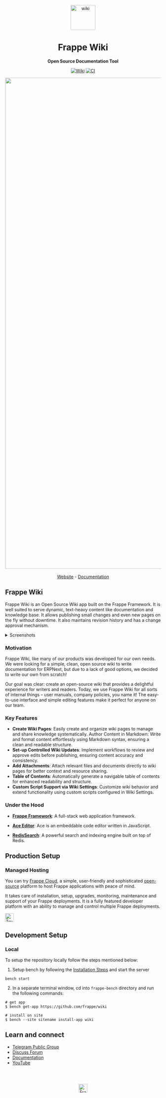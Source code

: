<div align="center">

<img width="80" alt="wiki" src="https://github.com/user-attachments/assets/4869d211-fae2-4e93-8275-de433556feb0" />
<h1>Frappe Wiki</h1>

**Open Source Documentation Tool**

[![Wiki](https://img.shields.io/endpoint?url=https://cloud.cypress.io/badge/simple/w2jgcb/master&style=flat&logo=cypress)](https://cloud.cypress.io/projects/w2jgcb/runs)
[![CI](https://github.com/frappe/wiki/actions/workflows/ci.yml/badge.svg?event=push)](https://github.com/frappe/wiki/actions/workflows/ci.yml)

<img width="1582" alt="Hero Image" src="https://github.com/user-attachments/assets/b4bedd31-96fe-4c07-aded-339eade4a7d1" />

<br />
<br />
<a href="https://frappe.io/wiki">Website</a>
-
<a href="https://docs.frappe.io/wiki/">Documentation</a>
</div>

## Frappe Wiki

Frappe Wiki is an Open Source Wiki app built on the Frappe Framework. It is well suited to serve dynamic, text-heavy content like documentation and knowledge base. It allows publishing small changes and even new pages on the fly without downtime. It also maintains revision history and has a change approval mechanism.

<details>
<summary>Screenshots</summary>
<img width="1582" alt="Screenshot 2025-01-13 at 2 13 54 PM" src="https://github.com/user-attachments/assets/36120ff2-7dd4-4c29-ac02-131907ef381e" />
</details>


### Motivation

Frappe Wiki, like many of our products was developed for our own needs. We were looking for a simple, clean, open source wiki to write documentation for ERPNext, but due to a lack of good options, we decided to write our own from scratch!

Our goal was clear: create an open-source wiki that provides a delightful experience for writers and readers. Today, we use Frappe Wiki for all sorts of internal things – user manuals, company policies, you name it! The easy-to-use interface and simple editing features make it perfect for anyone on our team.


### Key Features

- **Create Wiki Pages**: Easily create and organize wiki pages to manage and share knowledge systematically.
Author Content in Markdown: Write and format content effortlessly using Markdown syntax, ensuring a clean and readable structure.
- **Set-up Controlled Wiki Updates**: Implement workflows to review and approve edits before publishing, ensuring content accuracy and consistency.
- **Add Attachments**: Attach relevant files and documents directly to wiki pages for better context and resource sharing.
- **Table of Contents**: Automatically generate a navigable table of contents for enhanced readability and structure.
- **Custom Script Support via Wiki Settings**: Customize wiki behavior and extend functionality using custom scripts configured in Wiki Settings.

### Under the Hood

- [**Frappe Framework**](https://github.com/frappe/frappe): A full-stack web application framework.

- [**Ace Editor**](https://github.com/ajaxorg/ace): Ace is an embeddable code editor written in JavaScript.

- [**RedisSearch**](https://github.com/RediSearch/RediSearch): A powerful search and indexing engine built on top of Redis.

## Production Setup

### Managed Hosting

You can try [Frappe Cloud](https://frappecloud.com), a simple, user-friendly and sophisticated [open-source](https://github.com/frappe/press) platform to host Frappe applications with peace of mind.

It takes care of installation, setup, upgrades, monitoring, maintenance and support of your Frappe deployments. It is a fully featured developer platform with an ability to manage and control multiple Frappe deployments.

<div>
    <a href="https://frappecloud.com/marketplace/apps/wiki" target="_blank">
        <picture>
            <source media="(prefers-color-scheme: dark)" srcset="https://frappe.io/files/try-on-fc-white.png">
            <img src="https://frappe.io/files/try-on-fc-black.png" alt="Try on Frappe Cloud" height="28" />
        </picture>
    </a>
</div>

## Development Setup


### Local

To setup the repository locally follow the steps mentioned below:

1. Setup bench by following the [Installation Steps](https://frappeframework.com/docs/user/en/installation) and start the server

```
bench start
```

2. In a separate terminal window, cd into `frappe-bench` directory and run the following commands:

```
# get app
$ bench get-app https://github.com/frappe/wiki

# install on site
$ bench --site sitename install-app wiki

```

## Learn and connect
- [Telegram Public Group](https://t.me/frappewiki)
- [Discuss Forum](https://discuss.frappe.io/c/wiki/72)
- [Documentation](https://docs.frappe.io/wiki/)
- [YouTube](https://www.youtube.com/@frappetech)

<br>
<br>
<div align="center" style="padding-top: 0.75rem;">
    <a href="https://frappe.io" target="_blank">
        <picture>
            <source media="(prefers-color-scheme: dark)" srcset="https://frappe.io/files/Frappe-white.png">
            <img src="https://frappe.io/files/Frappe-black.png" alt="Frappe Technologies" height="28"/>
        </picture>
    </a>
</div>
